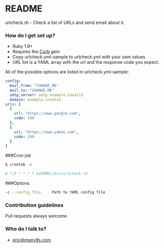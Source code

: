# README #

urlcheck.rb - Check a list of URLs and send email about it.

### How do I get set up? ###

* Ruby 1.9+
* Requires the [Curb](https://github.com/taf2/curb) gem
* Copy urlcheck.yml-sample to urlcheck.yml with your own values
* URL list is a YAML array with the url and the response code you expect. 

All of the possible options are listed in urlcheck.yml-sample:
```yaml
config:
  mail_from: "CHANGE_ME"
  mail_to: "CHANGE_ME"
  smtp_server: smtp.example.invalid
  domain: example.invalid
urls: [
  { 
    url: "https://www.google.com",
    code: 200
  },
  { 
    url: "https://www.yahoo.com",
    code: 200
  }
]
```

###Cron job
```bash
$ crontab -e 

# */5 * * * * ${HOME}/bin/urlcheck.rb 
```

###Options
```bash
-c --config_file     Path to YAML config file
```

### Contribution guidelines ###

Pull requests always welcome.

### Who do I talk to? ###

* eric@many9s.com
